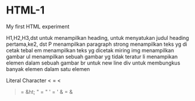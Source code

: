 # HTML-1
My first HTML experiment


H1,H2,H3,dst
untuk menampilkan heading, untuk menyatukan judul heading pertama,ke2, dst
P
menampilkan paragraph
strong
menampilkan teks yg di cetak tebal
em
menampilkan teks yg dicetak miring
img
menampilkan gambar
ul
menampilkan sebuah gambar yg tidak teratur
li
menampikan elemen dalam sebuah gambar
br
untuk new line
div untuk membungkus banyak elemen dalam satu elemen

Literal Character
< = &lt;
> = &ht;
" = &quot;
' = &apos;
& = &amp;

